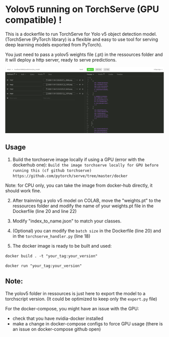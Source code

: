 # Yolov5 running on TorchServe (GPU compatible) !

This is a dockerfile to run TorchServe for Yolo v5 object detection model. 
(TorchServe (PyTorch library) is a flexible and easy to use tool for serving deep learning models exported from PyTorch).

You just need to pass a yolov5 weights file (.pt) in the ressources folder and it will deploy a http server, ready to serve predictions.

![alt text](request_screenshot.png)


## Usage

1) Build the torchserve image locally if using a GPU (error with the dockerhub one):
`Build the image torchserve locally for GPU before running this (cf github torchserve)`
 `https://github.com/pytorch/serve/tree/master/docker`
 
 Note: for CPU only, you can take the image from docker-hub directly, it should work fine.
 
2) After trainning a yolo v5 model on COLAB, move the "weights.pt" to the ressources folder and modify the name of your weights.pt file in the Dockerfile (line 20 and line 22)

3)  Modify "index_to_name.json" to match your classes.

4) (Optional) you can modify the `batch size` in the Dockerfile (line 20) and in the `torchserve_handler.py` (line 18) 
 

5) The docker image is ready to be built and used:

`docker build . -t "your_tag:your_version"`

`docker run "your_tag:your_version"`


## Note:

The yolov5 folder in ressources is just here to export the model to a torchscript version.
(It could be optimized to keep only the `export.py` file)

For the docker-compose, you might have an issue with the GPU:
- check that you have nvidia-docker installed
- make a change in docker-compose configs to force GPU usage (there is an issue on docker-compose github open)
